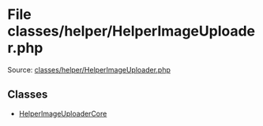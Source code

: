 File classes/helper/HelperImageUploader.php
=========

Source: [classes/helper/HelperImageUploader.php](https://github.com/PrestaShop/PrestaShop/blob/1.6.0.10/classes/helper/HelperImageUploader.php)


Classes
-------

* [HelperImageUploaderCore](class.HelperImageUploaderCore.md)

